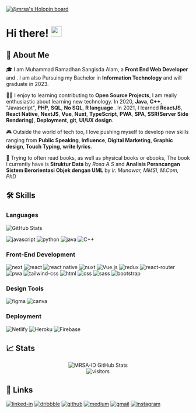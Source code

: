 [![@mrsa's Holopin board](https://holopin.io/api/user/board?user=mrsa)](https://holopin.io/@mrsa)
# Hi there! <img src="https://media.giphy.com/media/hvRJCLFzcasrR4ia7z/giphy.gif" width="29px">

## 🚀 About Me

🎓 I am Muhammad Ramadhan Sangisda Alam, a **Front End Web Developer** and . I am also Pursuing my Bachelor in **Information Technology** and will graduate in 2023.

👨‍💻 I enjoy to learning contributing to **Open Source Projects**,  I am really enthusiastic about learning new technology. In 2020, **Java**, **C++**, "Javascript", **PHP**, **SQL**, **No SQL**, **R language** . In 2021, I learned **ReactJS**, **React Native**, **NextJS**, **Vue**, **Nuxt**, **TypeScript**, **PWA**, **SPA**, **SSR(Server Side Rendering)**, **Deployment**, **git**, **UI/UX design**.

:video_game: Outside the world of tech too, I love pushing myself to develop new skills ranging from **Public Speaking**, **Influence**, **Digital Marketing**, **Graphic design**, **Touch Typing**, **write lyrics**.

:blue_book: Trying to often read books, as well as physical books or ebooks, The book I currently have is **Struktur Data** by _Rosa A.S_ and **Analisis Perancangan Sistem Berorientasi Objek dengan UML** by _Ir. Munawar, MMSI, M.Com, PhD_

## 🛠️ Skills

### Languages


![GitHub Stats](https://github-readme-stats.vercel.app/api/top-langs/?username=MRSA-ID&layout=compact)

![javascript](https://img.shields.io/badge/JavaScript-323330?style=for-the-badge&logo=javascript&logoColor=F7DF1E)
![python](https://img.shields.io/badge/Python-3776AB?style=for-the-badge&logo=python&logoColor=white)
![java](https://img.shields.io/badge/Java-ED8B00?style=for-the-badge&logo=java&logoColor=white)
![C++](https://img.shields.io/badge/C%2B%2B-00599C?style=for-the-badge&logo=c%2B%2B&logoColor=white)

### Front-End Development

![next](https://img.shields.io/badge/Next-000000?style=for-the-badge&logo=nextdotjs&logoColor=FFFFFF)
![react](https://img.shields.io/badge/React-20232A?style=for-the-badge&logo=react&logoColor=61DAFB)
![react native](https://img.shields.io/badge/React_Native-20232A?style=for-the-badge&logo=react&logoColor=61DAFB)
![nuxt](https://img.shields.io/badge/nuxt-35495E?style=for-the-badge&logo=nuxtdotjs&logoColor=00DC82)
![Vue.js]( 	https://img.shields.io/badge/Vue.js-35495E?style=for-the-badge&logo=vue.js&logoColor=4FC08D)
![redux](https://img.shields.io/badge/Redux-593D88?style=for-the-badge&logo=redux&logoColor=white)
![react-router](https://img.shields.io/badge/React_Router-CA4245?style=for-the-badge&logo=react-router&logoColor=white)
![pwa](https://img.shields.io/badge/Progressive_Web_App-4285F4?style=for-the-badge&logo=googlechrome&logoColor=white)
![tailwind-css](https://img.shields.io/badge/tailwind_css-06B6D4?style=for-the-badge&logo=tailwind-css&logoColor=white)
![html](https://img.shields.io/badge/HTML5-E34F26?style=for-the-badge&logo=html5&logoColor=white)
![css](https://img.shields.io/badge/CSS3-1572B6?style=for-the-badge&logo=css3&logoColor=white)
![sass](https://img.shields.io/badge/SASS-CC6699?style=for-the-badge&logo=sass&logoColor=white)
![bootstrap](https://img.shields.io/badge/Bootstrap-563D7C?style=for-the-badge&logo=bootstrap&logoColor=white)

### Design Tools

![figma](https://img.shields.io/badge/figma-000000?style=for-the-badge&logo=figma&logoColor=white)
![canva](https://img.shields.io/badge/canva-00C4CC?style=for-the-badge&logo=canva&logoColor=white)

### Deployment

![Netlify](https://img.shields.io/badge/Netlify-00C7B7?style=for-the-badge&logo=netlify&logoColor=white)
![Heroku](https://img.shields.io/badge/Heroku-430098?style=for-the-badge&logo=heroku&logoColor=white)
![Firebase](https://img.shields.io/badge/firebase-orange?style=for-the-badge&logo=firebase&logoColor=white)

## 📈 Stats

<div align="center">
    <img src="https://github-readme-stats.vercel.app/api?username=MRSA-ID&show_icons=true" alt="MRSA-ID GitHub Stats">
    <br />
    <img src="https://visitor-badge.laobi.icu/badge?page_id=MRSA-ID.MRSA-ID" alt="visitors">
</div>

## 🔗 Links

[![linked-in](https://img.shields.io/badge/Linked_In-0077B5?style=for-the-badge&logo=LinkedIn&logoColor=white)](https://www.linkedin.com/in/ramadhan-sangisda-alam-892854172/)
[![dribbble](https://img.shields.io/badge/dribbble-EA4C89?style=for-the-badge&logo=dribbble&logoColor=white)](https://dribbble.com/MRSA-DR)
[![github](https://img.shields.io/badge/GitHub-000000?style=for-the-badge&logo=GitHub&logoColor=white)](https://github.com/MRSA-ID)
[![medium](https://img.shields.io/badge/medium-000000?style=for-the-badge&logo=medium&logoColor=white)](https://sanggisda.medium.com/)
[![gmail](https://img.shields.io/badge/Gmail-D14836?style=for-the-badge&logo=Gmail&logoColor=white)](mailto:https://github.com/MRSA-ID)
[![instagram](https://img.shields.io/badge/Instagram-E4405F?style=for-the-badge&logo=instagram&logoColor=white)](https://www.instagram.com/ramadhansaa/)



